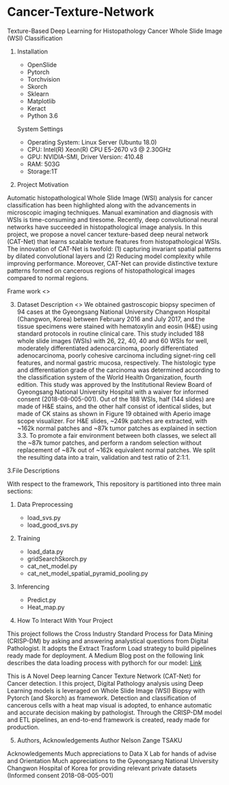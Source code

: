 # Cancer-Texture-Network
Texture-Based Deep Learning for Histopathology Cancer Whole Slide Image (WSI) Classification

1. Installation
   - OpenSlide  
   - Pytorch
   - Torchvision
   - Skorch
   - Sklearn
   - Matplotlib
   - Keract
   - Python 3.6
   
   System Settings
   - Operating System: Linux Server (Ubuntu 18.0)
   - CPU: Intel(R) Xeon(R) CPU E5-2670 v3 @ 2.30GHz
   - GPU: NVIDIA-SMI, Driver Version: 410.48 
   - RAM: 503G
   - Storage:1T
   

2. Project Motivation

Automatic histopathological Whole Slide Image (WSI) analysis for cancer classification has been highlighted along with the advancements in microscopic imaging techniques. Manual examination and diagnosis with WSIs is time-consuming and tiresome. Recently, deep convolutional neural networks have succeeded in histopathological image analysis. In this project, we propose a novel cancer texture-based deep neural network (CAT-Net) that learns scalable texture features from histopathological WSIs. The innovation of CAT-Net is twofold: (1) capturing invariant spatial patterns by dilated convolutional layers and (2) Reducing model complexity while improving performance. Moreover, CAT-Net can provide distinctive texture patterns formed on cancerous regions of histopathological images compared to normal regions.

Frame work
<<Image>>

3. Dataset Description
<<Image>>
We obtained gastroscopic biopsy specimen of 94 cases at the Gyeongsang National University Changwon Hospital (Changwon, Korea) between February 2016 and July 2017, and the tissue specimens were stained with hematoxylin and eosin (H&E) using standard protocols in routine clinical care. This study included 188 whole slide images (WSIs) with 26, 22, 40, 40 and 60 WSIs for well, moderately differentiated adenocarcinoma, poorly differentiated adenocarcinoma, poorly cohesive carcinoma including signet-ring cell features, and normal gastric mucosa, respectively. The histologic type and differentiation grade of the carcinoma was determined according to the classification system of the World Health Organization, fourth edition. This study was approved by the Institutional Review Board of Gyeongsang National University Hospital with a waiver for informed consent (2018-08-005-001). Out of the 188 WSIs, half (144 slides) are made of H&E stains, and the other half consist of identical slides, but made of CK stains as shown in Figure 19 obtained with Aperio image scope visualizer. For H&E slides, ~249k patches are extracted, with ~162k normal patches and ~87k tumor patches as explained in section 3.3. To promote a fair environment between both classes, we select all the ~87k tumor patches, and perform a random selection without replacement of ~87k out of ~162k equivalent normal patches. We split the resulting data into a train, validation and test ratio of 2:1:1.


3.File Descriptions

With respect to the framework, This repository is partitioned into three main sections:
1. Data Preprocessing
   - load_svs.py
   - load_good_svs.py
2. Training
   - load_data.py
   - gridSearchSkorch.py
   - cat_net_model.py
   - cat_net_model_spatial_pyramid_pooling.py
3. Inferencing
   - Predict.py
   - Heat_map.py

4. How To Interact With Your Project 

This project follows the Cross Industry Standard Process for Data Mining (CRISP-DM) by asking and answering analystical questions from Digital Pathologist. It adopts the Extract Trasform Load strategy to build pipelines ready made for deployment. A Medium Blog post on the following link describes the data loading process with pythorch for our model: [Link](https://medium.com/@tsakunelsonz/loading-and-training-a-neural-network-with-custom-dataset-via-transfer-learning-in-pytorch-8e672933469?source=friends_link&sk=587f18bded4163d4458939fd97563b96)

This is A Novel Deep learning Cancer Texture Network (CAT-Net) for Cancer detection. I this project, Digital Pathology analysis using Deep Learning models is leveraged on Whole Slide Image (WSI) Biopsy with Pytorch (and Skorch) as framework. Detection and classification of cancerous cells with a heat map visual is adopted, to enhance automatic and accurate decision making by pathologist. Through the CRISP-DM model and ETL pipelines, an end-to-end framework is created, ready made for production. 


5. Authors, Acknowledgements
Author
Nelson Zange TSAKU 

Acknowledgements 
  Much appreciations to Data X Lab for hands of advise and Orientation
  Much appreciations to the Gyeongsang National University Changwon Hospital of Korea for providing relevant private datasets (Informed consent 2018-08-005-001)
